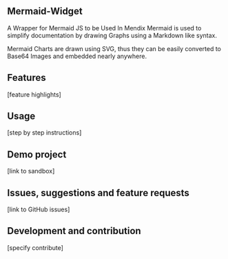 ## Mermaid-Widget

A Wrapper for Mermaid JS to be Used In Mendix Mermaid is used to simplify documentation by drawing Graphs using a
Markdown like syntax.

Mermaid Charts are drawn using SVG, thus they can be easily converted to Base64 Images and embedded nearly anywhere.

## Features

[feature highlights]

## Usage

[step by step instructions]

## Demo project

[link to sandbox]

## Issues, suggestions and feature requests

[link to GitHub issues]

## Development and contribution

[specify contribute]
